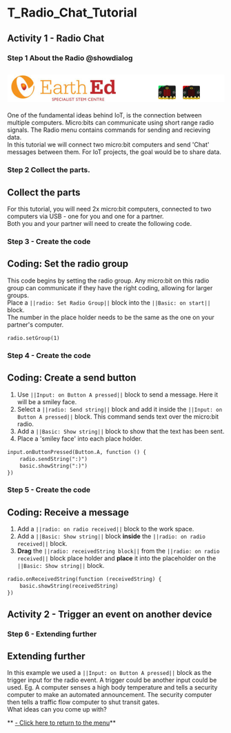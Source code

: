 # T_Radio_Chat_Tutorial

<!---------------------------------------------------------------
------------------------- Radio Chat TUTORIAL-----Complete-----
----------------------------------------------------------------->
## Activity 1 - Radio Chat
### Step 1 About the Radio @showdialog

![](https://raw.githubusercontent.com/EarthEdSTEM/earthed-iot-programs-tutorials/master/Images/T_Radio_Chat/Radio_Chat_Banner.gif)
-------------------------------------------
One of the fundamental ideas behind IoT, is the connection between multiple computers. Micro:bits can communicate using short range radio signals. The Radio menu contains commands for sending and recieving data.<br>
In this tutorial we will connect two micro:bit computers and send 'Chat' messages between them. For IoT projects, the goal would be to share data.
 

### Step 2 Collect the parts.
Collect the parts
-----------------
For this tutorial, you will need 2x micro:bit computers, connected to two computers via USB - one for you and one for a partner.<br>
Both you and your partner will need to create the following code.<br>

### Step 3 - Create the code
Coding: Set the radio group
--------------------------
This code begins by setting the radio group. Any micro:bit on this radio group can communicate if they have the right coding, allowing for larger groups.<br>
Place a ``||radio: Set Radio Group||`` block into the ``||Basic: on start||`` block.<br>
The number in the place holder needs to be the same as the one on your partner's computer.

```blocks
radio.setGroup(1)
```
### Step 4 - Create the code
Coding: Create a send button
--------------------------
1. Use ``||Input: on Button A pressed||`` block to send a message. Here it will be a smiley face. 
2. Select a ``||radio: Send string||`` block and add it inside the ``||Input: on Button A pressed||`` block. This command sends text over the micro:bit radio.
3. Add a ``||Basic: Show string||`` block to show that the text has been sent.
4. Place a 'smiley face' into each place holder.

```blocks
input.onButtonPressed(Button.A, function () {
    radio.sendString(":)")
    basic.showString(":)")
})

```
### Step 5 - Create the code
Coding: Receive a message
--------------------------
1. Add a ``||radio: on radio received||`` block to the work space.
2. Add a ``||Basic: Show string||`` block **inside** the ``||radio: on radio received||`` block.
3. **Drag** the ``||radio: receivedString block||`` from the ``||radio: on radio received||`` block place holder and **place** it into the placeholder on the ``||Basic: Show string||`` block.

```blocks
radio.onReceivedString(function (receivedString) {
    basic.showString(receivedString)
})
```
## Activity 2 - Trigger an event on another device
### Step 6 - Extending further
Extending further
--------------------------
In this example we used a ``||Input: on Button A pressed||`` block as the trigger input for the radio event. 
A trigger could be another input could be used. 
Eg. A computer senses a high body temperature and tells a security computer to make an automated announcement. 
The security computer then tells a traffic flow computer to shut transit gates.<br>
What ideas can you come up with?<br>

** [- Click here to return to the menu](https://sites.google.com/earthed.vic.edu.au/tutorial-iot/home)**<br>


<script src="https://makecode.com/gh-pages-embed.js" > </script><script>makeCodeRender("{{ site.makecode.home_url }}", "{{ site.github.owner_name }}/{ { site.github.repository_name } } ");</script>
